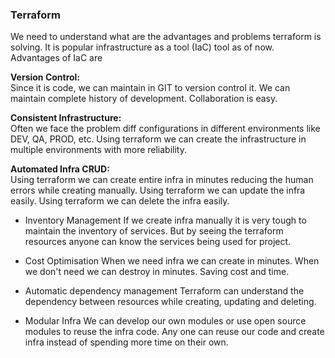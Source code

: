 ### Terraform

We need to understand what are the advantages and problems terraform is solving. It is popular infrastructure as a tool (IaC) tool as of now. Advantages of IaC are

**Version Control:** <br />
    Since it is code, we can maintain in GIT to version control it. We can maintain complete history of development. Collaboration is easy.
 
**Consistent Infrastructure:** <br />
    Often we face the problem diff configurations in different environments like DEV, QA, PROD, etc. Using terraform we can create the infrastructure in multiple environments with more reliability.

**Automated Infra CRUD:** <br />
    Using terraform we can create entire infra in minutes reducing the human errors while creating manually.
    Using terraform we can update the infra easily.
    Using terraform we can delete the infra easily.

* Inventory Management
    If we create infra manually it is very tough to maintain the inventory of services. But by seeing the terraform resources anyone can know the services being used for project.

* Cost Optimisation
    When we need infra we can create in minutes. When we don't need we can destroy in minutes. Saving cost and time.

* Automatic dependency management
    Terraform can understand the dependency between resources while creating, updating and deleting.

* Modular Infra
    We can develop our own modules or use open source modules to reuse the infra code. Any one can reuse our code and create infra instead of spending more time on their own.


